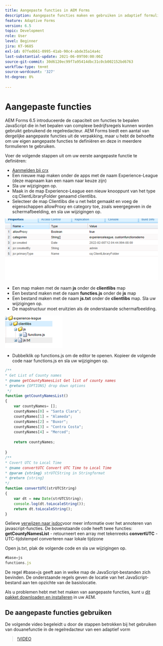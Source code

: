```yaml
---
title: Aangepaste functies in AEM Forms
description: Aangepaste functies maken en gebruiken in adaptief formulier
feature: Adaptive Forms
version: 6.5
topic: Development
role: User
level: Beginner
jira: KT-9685
exl-id: 07fed661-0995-41ab-90c4-abde35a14a4c
last-substantial-update: 2021-06-09T00:00:00Z
source-git-commit: 30d6120ec99f7a95414dbc31c0cb002152bd6763
workflow-type: tm+mt
source-wordcount: '327'
ht-degree: 0%

---
```


# Aangepaste functies

AEM Forms 6.5 introduceerde de capaciteit om functies te bepalen JavaScript die in het bepalen van complexe bedrijfsregels kunnen worden gebruikt gebruikend de regelredacteur.
AEM Forms biedt een aantal van dergelijke aangepaste functies uit de verpakking, maar u hebt de behoefte om uw eigen aangepaste functies te definiëren en deze in meerdere formulieren te gebruiken.

Voer de volgende stappen uit om uw eerste aangepaste functie te definiëren:
* [Aanmelden bij crx](http://localhost:4502/crx/de/index.jsp#/apps/experience-league/clientlibs)
* Een nieuwe map maken onder de apps met de naam Experience-League (deze mapnaam kan een naam naar keuze zijn)
* Sla uw wijzigingen op.
* Maak in de map Experience-League een nieuw knooppunt van het type cq:ClientLibraryFolder genaamd clientlibs.
* Selecteer de map Clientlibs die u net hebt gemaakt en voeg de eigenschappen allowProxy en category toe, zoals weergegeven in de schermafbeelding, en sla uw wijzigingen op.

![client-lib](assets/custom-functions.png)
* Een map maken met de naam **js** onder de **clientlibs** map
* Een bestand maken met de naam **functies.js** onder de **js** map
* Een bestand maken met de naam **js.txt** onder de **clientlibs** map. Sla uw wijzigingen op.
* De mapstructuur moet eruitzien als de onderstaande schermafbeelding.

![Regeleditor](assets/folder-structure.png)

* Dubbelklik op functions.js om de editor te openen.
Kopieer de volgende code naar functions.js en sla uw wijzigingen op.

```javascript
/**
* Get List of County names
* @name getCountyNamesList Get list of county names
* @return {OPTIONS} drop down options 
 */
function getCountyNamesList()
{
    var countyNames= [];
    countyNames[0] = "Santa Clara";
    countyNames[1] = "Alameda";
    countyNames[2] = "Buxor";
    countyNames[3] = "Contra Costa";
    countyNames[4] = "Merced";

    return countyNames;

}
/**
* Covert UTC to Local Time
* @name convertUTC Convert UTC Time to Local Time
* @param {string} strUTCString in Stringformat
* @return {string}
*/
function convertUTC(strUTCString)
{
    var dt = new Date(strUTCString);
    console.log(dt.toLocaleString());
    return dt.toLocaleString();
}
```

Gelieve [verwijzen naar jsdoc](https://jsdoc.app/index.html)voor meer informatie over het annoteren van javascript-functies.
De bovenstaande code heeft twee functies:
**getCountyNamesList** - retourneert een array met tekenreeks
**convertUTC** - UTC-tijdstempel converteren naar lokale tijdzone

Open js.txt, plak de volgende code en sla uw wijzigingen op.

```javascript
#base=js
functions.js
```

De regel #base=js geeft aan in welke map de JavaScript-bestanden zich bevinden.
De onderstaande regels geven de locatie van het JavaScript-bestand aan ten opzichte van de basislocatie.

Als u problemen hebt met het maken van aangepaste functies, kunt u [dit pakket downloaden en installeren](assets/custom-functions.zip) in uw AEM.

## De aangepaste functies gebruiken

De volgende video begeleidt u door de stappen betrokken bij het gebruiken van douanefunctie in de regelredacteur van een adaptief vorm
>[!VIDEO](https://video.tv.adobe.com/v/340305?quality=12&learn=on)
